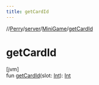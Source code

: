 ```yaml
---
title: getCardId
---
```

//[Perry](../../../index.html)/[server](../index.html)/[MiniGame](index.html)/[getCardId](get-card-id.html)



# getCardId



[jvm]\
fun [getCardId](get-card-id.html)(slot: [Int](https://kotlinlang.org/api/latest/jvm/stdlib/kotlin/-int/index.html)): [Int](https://kotlinlang.org/api/latest/jvm/stdlib/kotlin/-int/index.html)




